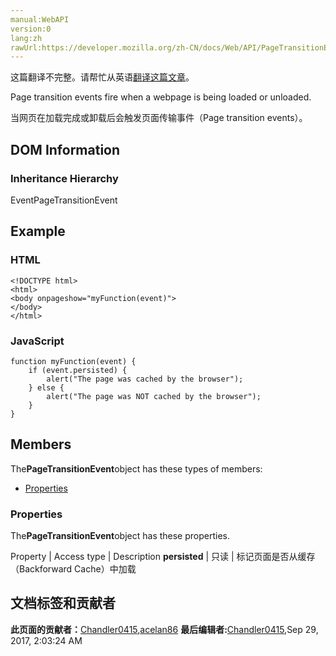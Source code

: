 ```yaml
---
manual:WebAPI
version:0
lang:zh
rawUrl:https://developer.mozilla.org/zh-CN/docs/Web/API/PageTransitionEvent
---
```




这篇翻译不完整。请帮忙从英语[翻译这篇文章](%15828 "")。






Page transition events fire when a webpage is being loaded or unloaded.



当网页在加载完成或卸载后会触发页面传输事件（Page transition events）。


## DOM Information<a name="DOM_Information"></a>





### Inheritance Hierarchy<a name="Inheritance_Hierarchy"></a>
EventPageTransitionEvent


## Example<a name="Example"></a>

### HTML<a name="HTML"></a>

```
<!DOCTYPE html>
<html>
<body onpageshow="myFunction(event)">
</body>
</html>
```

### JavaScript<a name="JavaScript"></a>

```
function myFunction(event) { 
    if (event.persisted) {
        alert("The page was cached by the browser");
    } else {
        alert("The page was NOT cached by the browser");
    }
}
```

## Members<a name="Members"></a>


The**PageTransitionEvent**object has these types of members:


* [Properties](%15829 "")

### Properties<a name="Properties"></a>


The**PageTransitionEvent**object has these properties.

Property | Access type | Description 
**persisted** | 只读 | 标记页面是否从缓存（Backforward Cache）中加载 








## 文档标签和贡献者
**此页面的贡献者：**[Chandler0415](%15830 ""),[acelan86](%15831 "")
**最后编辑者:**[Chandler0415](%15830 ""),<time>Sep 29, 2017, 2:03:24 AM</time>


